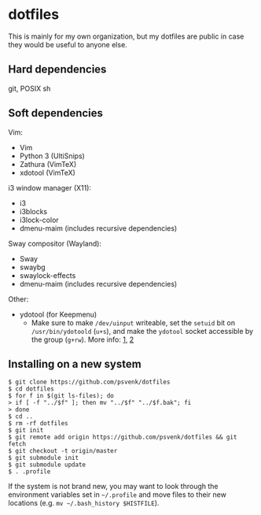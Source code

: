 # dotfiles

This is mainly for my own organization, but my dotfiles are public in case they
would be useful to anyone else.

## Hard dependencies

git, POSIX sh

## Soft dependencies

Vim:
- Vim
- Python 3 (UltiSnips)
- Zathura (VimTeX)
- xdotool (VimTeX)

i3 window manager (X11):
- i3
- i3blocks
- i3lock-color
- dmenu-maim (includes recursive dependencies)

Sway compositor (Wayland):
- Sway
- swaybg
- swaylock-effects
- dmenu-maim (includes recursive dependencies)

Other:
- ydotool (for Keepmenu)
  + Make sure to make `/dev/uinput` writeable, set the `setuid` bit on
    `/usr/bin/ydotoold` (`u+s`), and make the `ydotool` socket accessible by
    the group (`g+rw`). More info: [1], [2]

[1]: https://github.com/ReimuNotMoe/ydotool/issues/25#issuecomment-535842993
[2]: https://aur.archlinux.org/packages/ydotool/#comment-825697

## Installing on a new system

```console
$ git clone https://github.com/psvenk/dotfiles
$ cd dotfiles
$ for f in $(git ls-files); do
> if [ -f "../$f" ]; then mv "../$f" "../$f.bak"; fi
> done
$ cd ..
$ rm -rf dotfiles
$ git init
$ git remote add origin https://github.com/psvenk/dotfiles && git fetch
$ git checkout -t origin/master
$ git submodule init
$ git submodule update
$ . .profile
```

If the system is not brand new, you may want to look through the environment
variables set in `~/.profile` and move files to their new locations (e.g. `mv
~/.bash_history $HISTFILE`).

<!-- vim: set tw=80: -->
